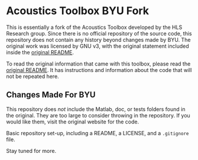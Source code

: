 # Acoustics Toolbox BYU Fork

This is essentially a fork of the Acoustics Toolbox developed by the HLS Research group.
Since there is no official repository of the source code, this repository does
not contain any history beyond changes made by BYU. The original work was licensed
by GNU v3, with the original statement included inside the [original README](README_orig.md).

To read the original information that came with this toolbox, please read
the [original README](README_orig.md). It has instructions and information about the
code that will not be repeated here.

## Changes Made For BYU

This repository does *not* include the Matlab, doc, or tests folders found in the
original. They are too large to consider throwing in the repository. If you would like them,
visit the original website for the code.

Basic repository set-up, including a README, a LICENSE, and a `.gitignore` file.

Stay tuned for more.